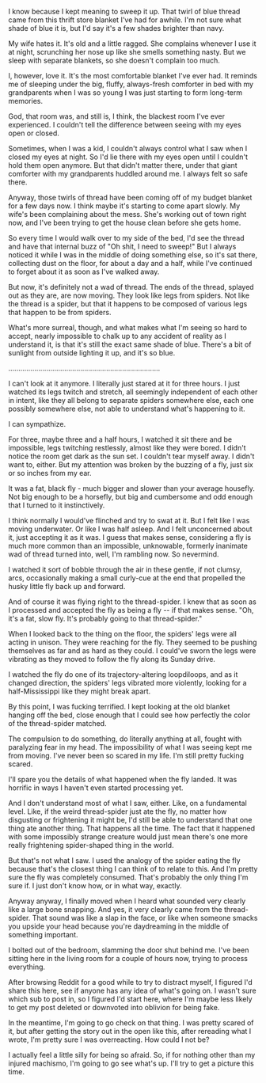 I know because I kept meaning to sweep it up. That twirl of blue thread came from this thrift store blanket I've had for awhile. I'm not sure what shade of blue it is, but I'd say it's a few shades brighter than navy.

My wife hates it. It's old and a little ragged.  She complains whenever I use it at night, scrunching her nose up like she smells something nasty. But we sleep with separate blankets, so she doesn't complain too much. 

I, however, love it. It's the most comfortable blanket I've ever had. It reminds me of sleeping under the big, fluffy, always-fresh comforter in bed with my grandparents when I was so young I was just starting to form long-term memories. 

God, that room was, and still is, I think, the blackest room I've ever experienced. I couldn't tell the difference between seeing with my eyes open or closed. 

Sometimes, when I was a kid, I couldn't always control what I saw when I closed my eyes at night. So I'd lie there with my eyes open until I couldn't hold them open anymore. But that didn't matter there, under that giant comforter with my grandparents huddled around me. I always felt so safe there.

Anyway, those twirls of thread have been coming off of my budget blanket for a few days now. I think maybe it's starting to come apart slowly. My wife's been complaining about the mess. She's working out of town right now, and I've been trying to get the house clean before she gets home.

So every time I would walk over to my side of the bed, I'd see the thread and have that internal buzz of "Oh shit, I need to sweep!" But I always noticed it while I was in the middle of doing something else, so it's sat there, collecting dust on the floor, for about a day and a half, while I've continued to forget about it as soon as I've walked away.

But now, it's definitely not a wad of thread. The ends of the thread, splayed out as they are, are now moving. They look like legs from spiders. Not like the thread is a spider, but that it happens to be composed of various legs that happen to be from spiders.

What's more surreal, though, and what makes what I'm seeing so hard to accept, nearly impossible to chalk up to any accident of reality as I understand it, is that it's still the exact same shade of blue. There's a bit of sunlight from outside lighting it up, and it's so blue.

............................................................................

I can't look at it anymore. I literally just stared at it for three hours. I just watched its legs twitch and stretch, all seemingly independent of each other in intent, like they all belong to separate spiders somewhere else, each one possibly somewhere else, not able to understand what's happening to it. 

I can sympathize. 

For three, maybe three and a half hours, I watched it sit there and be impossible, legs twitching restlessly, almost like they were bored. I didn't notice the room get dark as the sun set. I couldn't tear myself away. I didn't want to, either. But my attention was broken by the buzzing of a fly, just six or so inches from my ear.

It was a fat, black fly - much bigger and slower than your average housefly. Not big enough to be a horsefly, but big and cumbersome and odd enough that I turned to it instinctively. 

I think normally I would've flinched and try to swat at it. But I felt like I was moving underwater. Or like I was half asleep. And I felt unconcerned about it, just accepting it as it was. I guess that makes sense, considering a fly is much more common than an impossible, unknowable, formerly inanimate wad of thread turned into, well, I'm rambling now. So nevermind.

I watched it sort of bobble through the air in these gentle, if not clumsy, arcs, occasionally making a small curly-cue at the end that propelled the husky little fly back up and forward. 

And of course it was flying right to the thread-spider. I knew that as soon as I processed and accepted the fly as being a fly -- if that makes sense. "Oh, it's a fat, slow fly. It's probably going to that thread-spider."

When I looked back to the thing on the floor, the spiders' legs were all acting in unison. They were reaching for the fly. They seemed to be pushing themselves as far and as hard as they could. I could've sworn the legs were vibrating as they moved to follow the fly along its Sunday drive. 

I watched the fly do one of its trajectory-altering loopdiloops, and as it changed direction, the spiders' legs vibrated more violently, looking for a half-Mississippi like they might break apart.

By this point, I was fucking terrified. I kept looking at the old blanket hanging off the bed, close enough that I could see how perfectly the color of the thread-spider matched. 

The compulsion to do something, do literally anything at all, fought with paralyzing fear in my head. The impossibility of what I was seeing kept me from moving. I've never been so scared in my life. I'm still pretty fucking scared.

I'll spare you the details of what happened when the fly landed. It was horrific in ways I haven't even started processing yet. 

And I don't understand most of what I saw, either. Like, on a fundamental level. Like, if the weird thread-spider just ate the fly, no matter how disgusting or frightening it might be, I'd still be able to understand that one thing ate another thing. That happens all the time. The fact that it happened with some impossibly strange creature would just mean there's one more really frightening spider-shaped thing in the world. 

But that's not what I saw. I used the analogy of the spider eating the fly because that's the closest thing I can think of to relate to this. And I'm pretty sure the fly was completely consumed. That's probably the only thing I'm sure if. I just don't know how, or in what way, exactly.

Anyway anyway, I finally moved when I heard what sounded very clearly like a large bone snapping. And yes, it very clearly came from the thread-spider. That sound was like a slap in the face, or like when someone smacks you upside your head because you're daydreaming in the middle of something important.

I bolted out of the bedroom, slamming the door shut behind me. I've been sitting here in the living room for a couple of hours now, trying to process everything. 

After browsing Reddit for a good while to try to distract myself, I figured I'd share this here, see if anyone has any idea of what's going on. I wasn't sure which sub to post in, so I figured I'd start here, where I'm maybe less likely to get my post deleted or downvoted into oblivion for being fake. 

In the meantime, I'm going to go check on that thing. I was pretty scared of it, but after getting the story out in the open like this, after rereading what I wrote, I'm pretty sure I was overreacting. How could I not be?

I actually feel a little silly for being so afraid. So, if for nothing other than my injured machismo, I'm going to go see what's up. I'll try to get a picture this time.